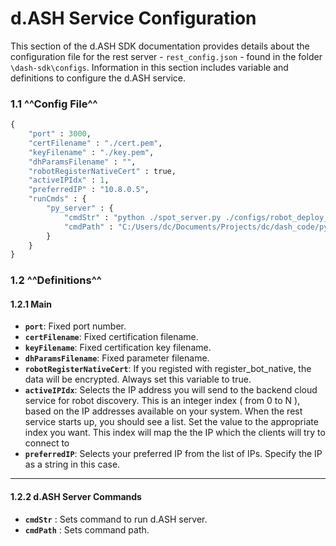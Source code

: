 # d.ASH Service Configuration

This section of the d.ASH SDK documentation provides details about the configuration file for the rest server - `rest_config.json` - found in the folder `\dash-sdk\configs`. Information in this section includes variable and definitions to configure the d.ASH service.

### 1.1 ^^Config File^^

``` python
{
    "port" : 3000,
    "certFilename" : "./cert.pem",
    "keyFilename" : "./key.pem",
    "dhParamsFilename" : "",
    "robotRegisterNativeCert" : true,
    "activeIPIdx" : 1, 
    "preferredIP" : "10.8.0.5", 
    "runCmds" : {
        "py_server" : {
            "cmdStr" : "python ./spot_server.py ./configs/robot_deploy_config.json <!TOKEN!>",
            "cmdPath" : "C:/Users/dc/Documents/Projects/dc/dash_code/py_server"
        }
    }
}
```

### 1.2 ^^Definitions^^

#### 1.2.1 Main

- **`port`**: Fixed port number.
- **`certFilename`**: Fixed certification filename.
- **`keyFilename`**: Fixed certification key filename.
- **`dhParamsFilename`**: Fixed parameter filename.
- **`robotRegisterNativeCert`**:  If you registed with register_bot_native, the data will be encrypted. Always set this variable to true.
- **`activeIPIdx`**: Selects the IP address you will send to the backend cloud service for robot discovery. This is an integer index ( from 0 to N ), based on the IP addresses available on your system. When the rest service starts up, you should see a list. Set the value to the appropriate index you want. This index will map the the IP which the clients will try to connect to
- **`preferredIP`**: Selects your preferred IP from the list of IPs. Specify the IP as a string in this case.

---

#### 1.2.2 d.ASH Server Commands

- **`cmdStr`** : Sets command to run d.ASH server.
- **`cmdPath`** : Sets command path.
